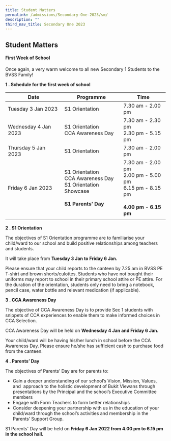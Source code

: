 ```yaml
---
title: Student Matters
permalink: /admissions/Secondary-One-2023/sm/
description: ""
third_nav_title: Secondary One 2023
---
```

## Student Matters

#### First Week of School

Once again, a very warm welcome to all new Secondary 1 Students to the BVSS Family!

**1 \. Schedule for the first week of school**

| Date  | Programme  | Time  |
|---|---|---|
| Tuesday 3 Jan 2023  | S1 Orientation  | 7.30 am - 2.00 pm  |
| Wednesday 4 Jan 2023  | S1 Orientation<br>CCA Awareness Day  | 7.30 am - 2.30 pm<br>2.30 pm - 5.15 pm  |
| Thursday 5 Jan 2023  | S1 Orientation  | 7.30 am - 2.00 pm  |
| Friday 6 Jan 2023  | S1 Orientation<br>CCA Awareness Day<br>S1 Orientation Showcase<br><br>**S1 Parents’ Day**  | 7.30 am - 2.00 pm<br>2.00 pm - 5.00 pm<br>6.15 pm - 8.15 pm<br><br>**4.00 pm - 6.15 pm**  |
|   |   |   |

**2 \. S1 Orientation**  

The objectives of S1 Orientation programme are to familiarise your child/ward to our school and build positive relationships among teachers and students. 

It will take place from **Tuesday 3 Jan to Friday 6 Jan.**

Please ensure that your child reports to the canteen by 7.25 am in BVSS PE T-shirt and brown shorts/culottes. Students who have not bought their uniforms may report to school in their primary school attire or PE attire. For the duration of the orientation, students only need to bring a notebook, pencil case, water bottle and relevant medication (if applicable).

**3 \. CCA Awareness Day**

The objective of CCA Awareness Day is to provide Sec 1 students with snippets of CCA experiences to enable them to make informed choices in CCA Selection.

CCA Awareness Day will be held on **Wednesday 4 Jan and Friday 6 Jan.**

Your child/ward will be having his/her lunch in school before the CCA Awareness Day. Please ensure he/she has sufficient cash to purchase food from the canteen.

**4 \. Parents’ Day**

The objectives of Parents’ Day are for parents to:

*   Gain a deeper understanding of our school’s Vision, Mission, Values, and  approach to the holistic development of Bukit Viewans through presentations by the Principal and the school’s Executive Committee members
*   Engage with Form Teachers to form better relationships
*   Consider deepening your partnership with us in the education of your child/ward through the school’s activities and membership in the Parents’ Support Group.

S1 Parents' Day will be held on **Friday 6 Jan 2022 from 4.00 pm to 6.15 pm in the school hall.**